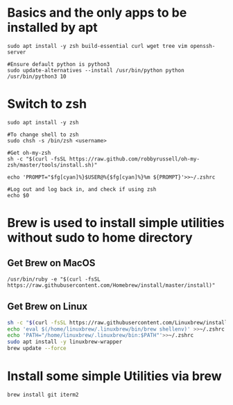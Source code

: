# Basics and the only apps to be installed by apt
```
sudo apt install -y zsh build-essential curl wget tree vim openssh-server

#Ensure default python is python3
sudo update-alternatives --install /usr/bin/python python /usr/bin/python3 10
```

# Switch to zsh
```
sudo apt install -y zsh

#To change shell to zsh
sudo chsh -s /bin/zsh <username> 

#Get oh-my-zsh
sh -c "$(curl -fsSL https://raw.github.com/robbyrussell/oh-my-zsh/master/tools/install.sh)"

echo 'PROMPT="$fg[cyan]%}$USER@%{$fg[cyan]%}%m ${PROMPT}'>>~/.zshrc

#Log out and log back in, and check if using zsh
echo $0
```


# Brew is used to install simple utilities without sudo to home directory
## Get Brew on MacOS
```
/usr/bin/ruby -e "$(curl -fsSL https://raw.githubusercontent.com/Homebrew/install/master/install)"
```

## Get Brew on Linux
```bash
sh -c "$(curl -fsSL https://raw.githubusercontent.com/Linuxbrew/install/master/install.sh)"
echo 'eval $(/home/linuxbrew/.linuxbrew/bin/brew shellenv)' >>~/.zshrc
echo 'PATH="/home/linuxbrew/.linuxbrew/bin:$PATH"'>>~/.zshrc
sudo apt install -y linuxbrew-wrapper
brew update --force
```


# Install some simple Utilities via brew
```
brew install git iterm2
```


